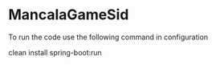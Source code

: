 # MancalaGameSid

To run the code use the following command in configuration

clean install spring-boot:run
